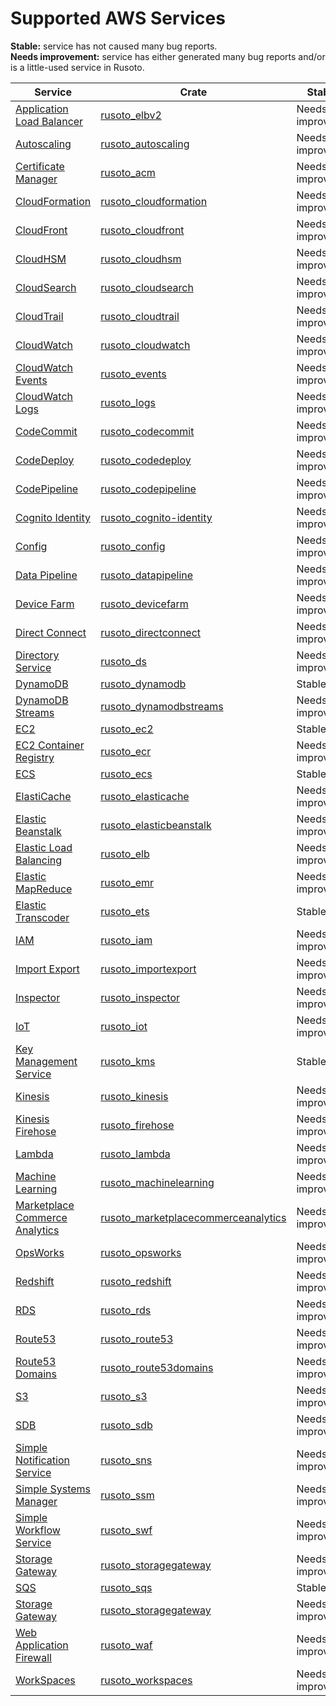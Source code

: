 # Supported AWS Services

**Stable:** service has not caused many bug reports.  
**Needs improvement:** service has either generated many bug reports and/or is a little-used service in Rusoto. 

Service | Crate | Stability
--------|---------------|---------
[Application Load Balancer](https://aws.amazon.com/elasticloadbalancing/applicationloadbalancer/) | [rusoto_elbv2](https://crates.io/crates/rusoto_elbv2) | Needs improvement
[Autoscaling](https://aws.amazon.com/autoscaling/) | [rusoto_autoscaling](https://crates.io/crates/rusoto_autoscaling) | Needs improvement
[Certificate Manager](https://aws.amazon.com/certificate-manager/) | [rusoto_acm](https://crates.io/crates/rusoto_acm) | Needs improvement
[CloudFormation](https://aws.amazon.com/cloudformation/) | [rusoto_cloudformation](https://crates.io/crates/rusoto_cloudformation) | Needs improvement
[CloudFront](https://aws.amazon.com/cloudfront/) | [rusoto_cloudfront](https://crates.io/crates/rusoto_cloudfront) | Needs improvement
[CloudHSM](https://aws.amazon.com/cloudhsm/) | [rusoto_cloudhsm](https://crates.io/crates/rusoto_cloudhsm) | Needs improvement
[CloudSearch](https://aws.amazon.com/cloudsearch/) | [rusoto_cloudsearch](https://crates.io/crates/rusoto_cloudsearch) | Needs improvement
[CloudTrail](https://aws.amazon.com/cloudtrail/) | [rusoto_cloudtrail](https://crates.io/crates/rusoto_cloudtrail) | Needs improvement
[CloudWatch](https://aws.amazon.com/cloudwatch/) | [rusoto_cloudwatch](https://crates.io/crates/rusoto_cloudwatch) | Needs improvement
[CloudWatch Events](http://docs.aws.amazon.com/AmazonCloudWatch/latest/DeveloperGuide/WhatIsCloudWatchEvents.html) | [rusoto_events](https://crates.io/crates/rusoto_events) | Needs improvement 
[CloudWatch Logs](http://docs.aws.amazon.com/AmazonCloudWatch/latest/DeveloperGuide/CWL_GettingStarted.html) | [rusoto_logs](https://crates.io/crates/rusoto_logs) | Needs improvement 
[CodeCommit](https://aws.amazon.com/codecommit/) | [rusoto_codecommit](https://crates.io/crates/rusoto_codecommit) | Needs improvement
[CodeDeploy](https://aws.amazon.com/codedeploy/) | [rusoto_codedeploy](https://crates.io/crates/rusoto_codedeploy) | Needs improvement
[CodePipeline](https://aws.amazon.com/codepipeline/) | [rusoto_codepipeline](https://crates.io/crates/rusoto_codepipeline) | Needs improvement
[Cognito Identity](http://docs.aws.amazon.com/cognito/latest/developerguide/cognito-identity.html) | [rusoto_cognito-identity](https://crates.io/crates/rusoto_cognito-identity) | Needs improvement 
[Config](https://aws.amazon.com/config/) | [rusoto_config](https://crates.io/crates/rusoto_config) | Needs improvement
[Data Pipeline](https://aws.amazon.com/datapipeline/) | [rusoto_datapipeline](https://crates.io/crates/rusoto_datapipeline) | Needs improvement
[Device Farm](https://aws.amazon.com/device-farm/) | [rusoto_devicefarm](https://crates.io/crates/rusoto_devicefarm) | Needs improvement
[Direct Connect](https://aws.amazon.com/directconnect/) | [rusoto_directconnect](https://crates.io/crates/rusoto_directconnect) | Needs improvement
[Directory Service](https://aws.amazon.com/directoryservice/) | [rusoto_ds](https://crates.io/crates/rusoto_ds) | Needs improvement
[DynamoDB](https://aws.amazon.com/dynamodb/) | [rusoto_dynamodb](https://crates.io/crates/rusoto_dynamodb) | Stable
[DynamoDB Streams](http://docs.aws.amazon.com/amazondynamodb/latest/developerguide/Streams.html) | [rusoto_dynamodbstreams](https://crates.io/crates/rusoto_dynamodbstreams) | Needs improvement 
[EC2](https://aws.amazon.com/ec2/) | [rusoto_ec2](https://crates.io/crates/rusoto_ec2) | Stable
[EC2 Container Registry](https://aws.amazon.com/ecr/) | [rusoto_ecr](https://crates.io/crates/rusoto_ecr) | Needs improvement
[ECS](https://aws.amazon.com/ecs/) | [rusoto_ecs](https://crates.io/crates/rusoto_ecs) | Stable
[ElastiCache](https://aws.amazon.com/elasticache/) | [rusoto_elasticache](https://crates.io/crates/rusoto_elasticache) | Needs improvement
[Elastic Beanstalk](https://aws.amazon.com/elasticbeanstalk/) | [rusoto_elasticbeanstalk](https://crates.io/crates/rusoto_elasticbeanstalk) | Needs improvement
[Elastic Load Balancing](https://aws.amazon.com/elasticloadbalancing/) | [rusoto_elb](https://crates.io/crates/rusoto_elb) | Needs improvement
[Elastic MapReduce](https://aws.amazon.com/elasticmapreduce/) | [rusoto_emr](https://crates.io/crates/rusoto_emr) | Needs improvement 
[Elastic Transcoder](https://aws.amazon.com/elastictranscoder/) | [rusoto_ets](https://crates.io/crates/rusoto_ets) | Stable
[IAM](https://aws.amazon.com/iam/) | [rusoto_iam](https://crates.io/crates/rusoto_iam) | Needs improvement
[Import Export](https://aws.amazon.com/documentation/importexport/) | [rusoto_importexport](https://crates.io/crates/rusoto_importexport) | Needs improvement
[Inspector](https://aws.amazon.com/inspector/) | [rusoto_inspector](https://crates.io/crates/rusoto_inspector) | Needs improvement
[IoT](https://aws.amazon.com/iot/) | [rusoto_iot](https://crates.io/crates/rusoto_iot) | Needs improvement
[Key Management Service](https://aws.amazon.com/kms/) | [rusoto_kms](https://crates.io/crates/rusoto_kms) | Stable
[Kinesis](https://aws.amazon.com/kinesis/) | [rusoto_kinesis](https://crates.io/crates/rusoto_kinesis) | Needs improvement
[Kinesis Firehose](https://aws.amazon.com/kinesis/firehose/) | [rusoto_firehose](https://crates.io/crates/rusoto_firehose) | Needs improvement
[Lambda](https://aws.amazon.com/lambda/) | [rusoto_lambda](https://crates.io/crates/rusoto_lambda) | Needs improvement
[Machine Learning](https://aws.amazon.com/machine-learning/) | [rusoto_machinelearning](https://crates.io/crates/rusoto_machinelearning) | Needs improvement 
[Marketplace Commerce Analytics](https://s3.amazonaws.com/awsmp-loadforms/AWS-Marketplace-Commerce-Analytics-Service-Onboarding-and-Technical-Guide.pdf) | [rusoto_marketplacecommerceanalytics](https://crates.io/crates/rusoto_marketplacecommerceanalytics) | Needs improvement
[OpsWorks](https://aws.amazon.com/opsworks/) | [rusoto_opsworks](https://crates.io/crates/rusoto_opsworks) | Needs improvement
[Redshift](https://aws.amazon.com/redshift/) | [rusoto_redshift](https://crates.io/crates/rusoto_redshift) | Needs improvement
[RDS](https://aws.amazon.com/rds/) | [rusoto_rds](https://crates.io/crates/rusoto_rds) | Needs improvement
[Route53](https://aws.amazon.com/route53/) | [rusoto_route53](https://crates.io/crates/rusoto_route53) | Needs improvement
[Route53 Domains](http://docs.aws.amazon.com/Route53/latest/APIReference/actions-on-domain-registrations.html) | [rusoto_route53domains](https://crates.io/crates/rusoto_route53domains) | Needs improvement 
[S3](https://aws.amazon.com/s3/) | [rusoto_s3](https://crates.io/crates/rusoto_s3) | Needs improvement
[SDB](https://aws.amazon.com/simpledb/) | [rusoto_sdb](https://crates.io/crates/rusoto_sdb) | Needs improvement
[Simple Notification Service](https://aws.amazon.com/sns/) | [rusoto_sns](https://crates.io/crates/rusoto_sns) | Needs improvement
[Simple Systems Manager](http://docs.aws.amazon.com/ssm/latest/APIReference/Welcome.html) | [rusoto_ssm](https://crates.io/crates/rusoto_ssm) | Needs improvement 
[Simple Workflow Service](https://aws.amazon.com/swf/) | [rusoto_swf](https://crates.io/crates/rusoto_swf) | Needs improvement
[Storage Gateway](https://aws.amazon.com/storagegateway/) | [rusoto_storagegateway](https://crates.io/crates/rusoto_storagegateway) | Needs improvement
[SQS](https://aws.amazon.com/sqs/) | [rusoto_sqs](https://crates.io/crates/rusoto_sqs) | Stable
[Storage Gateway](https://aws.amazon.com/storagegateway/) | [rusoto_storagegateway](https://crates.io/crates/rusoto_storagegateway) | Needs improvement
[Web Application Firewall](https://aws.amazon.com/waf/) | [rusoto_waf](https://crates.io/crates/rusoto_waf) | Needs improvement
[WorkSpaces](https://aws.amazon.com/workspaces/) | [rusoto_workspaces](https://crates.io/crates/rusoto_workspaces) | Needs improvement
